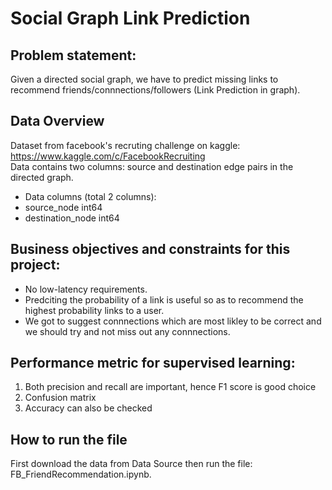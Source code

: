# Social Graph Link Prediction
## Problem statement:
Given a directed social graph, we have to predict missing links to recommend friends/connnections/followers (Link Prediction in graph).
## Data Overview
Dataset from facebook's recruting challenge on kaggle: https://www.kaggle.com/c/FacebookRecruiting<br>
Data contains two columns: source and destination edge pairs in the directed graph.
- Data columns (total 2 columns):  
- source_node         int64  
- destination_node    int64
## Business objectives and constraints for this project:
- No low-latency requirements.
- Predciting the probability of a link is useful so as to recommend the highest probability links to a user.
- We got to suggest connnections which are most likley to be correct and we should try and not miss out any connnections.
## Performance metric for supervised learning:
1. Both precision and recall are important, hence F1 score is good choice
2. Confusion matrix
3. Accuracy can also be checked
## How to run the file
First download the data from Data Source then run the file: FB_FriendRecommendation.ipynb.
